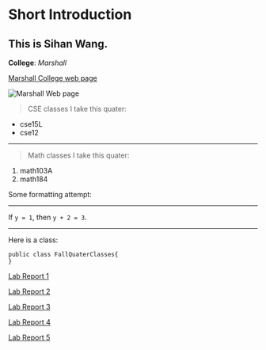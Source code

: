 # Short Introduction
## This is Sihan Wang.
**College**: *Marshall*

[Marshall College web page](https://marshall.ucsd.edu/)

![Marshall Web page](marshall.png)

> CSE classes I take this quater:
* cse15L
* cse12

---

> Math classes I take this quater:
1. math103A
2. math184


Some formatting attempt:

---
If `y = 1`, then `y + 2 = 3`.

---
Here is a class:
```
public class FallQuaterClasses{
}
```
[Lab Report 1](lab-report-1-week-0.html)

[Lab Report 2](lab-report-2-week-1.html)

[Lab Report 3](lab-report-3-week-3.html)

[Lab Report 4](lab-report-4-week-5.html)

[Lab Report 5](lab-report-5-week-7.html)
